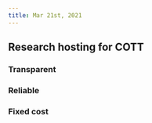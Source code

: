 ```yaml
---
title: Mar 21st, 2021
---
```


## Research hosting for COTT
### Transparent
### Reliable
### Fixed cost
##
